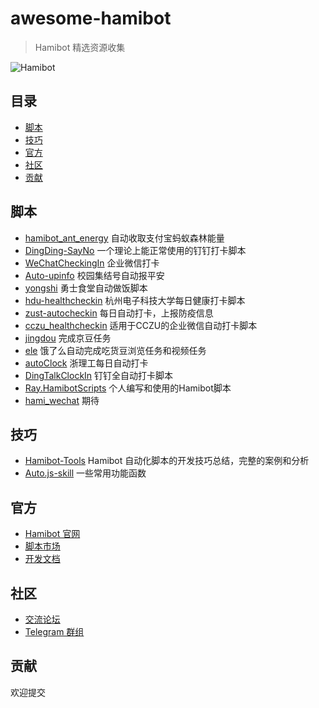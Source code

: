 # awesome-hamibot
> Hamibot 精选资源收集

![Hamibot](https://repository-images.githubusercontent.com/317106172/7d373900-616e-11eb-9170-ba931b11f1cb)

## 目录

- [脚本](#脚本)
- [技巧](#技巧)
- [官方](#官方)
- [社区](#社区)
- [贡献](#贡献)

## 脚本

- [hamibot_ant_energy](https://github.com/twocold0451/hamibot_ant_energy) 自动收取支付宝蚂蚁森林能量
- [DingDing-SayNo](https://github.com/fangyk-rel/DingDing-SayNo) 一个理论上能正常使用的钉钉打卡脚本
- [WeChatCheckingIn](https://github.com/hlsky1988/WeChatCheckingIn) 企业微信打卡
- [Auto-upinfo](https://github.com/cnsource/Auto-upinfo) 校园集结号自动报平安
- [yongshi](https://github.com/fnoopv/yongshi) 勇士食堂自动做饭脚本
- [hdu-healthcheckin](https://github.com/Leo-Mu/hdu-healthcheckin) 杭州电子科技大学每日健康打卡脚本
- [zust-autocheckin](https://github.com/ShaoaAllen/zust-autocheckin) 每日自动打卡，上报防疫信息
- [cczu_healthcheckin](https://github.com/HellSakura/cczu_healthcheckin) 适用于CCZU的企业微信自动打卡脚本
- [jingdou](https://github.com/67here/jingdou) 完成京豆任务
- [ele](https://github.com/67here/ele) 饿了么自动完成吃货豆浏览任务和视频任务
- [autoClock](https://github.com/CaoAnda/autoClock) 浙理工每日自动打卡
- [DingTalkClockIn](https://github.com/yqchilde/DingTalkClockIn) 钉钉全自动打卡脚本
- [Ray.HamibotScripts](https://github.com/RayWangQvQ/Ray.HamibotScripts) 个人编写和使用的Hamibot脚本
- [hami_wechat](https://github.com/gaoyunzhi/hami_wechat) 期待

## 技巧

- [Hamibot-Tools](https://github.com/cnsource/Hamibot-Tools) Hamibot 自动化脚本的开发技巧总结，完整的案例和分析
- [Auto.js-skill](https://github.com/67here/Auto.js-skill) 一些常用功能函数

## 官方

- [Hamibot 官网](https://hamibot.com/)
- [脚本市场](https://hamibot.com/marketplace)
- [开发文档](https://docs.hamibot.com/)

## 社区

- [交流论坛](https://shadowq.com/n-Hamibot-1.html)
- [Telegram 群组](https://t.me/HamibotChat)

## 贡献

欢迎提交
